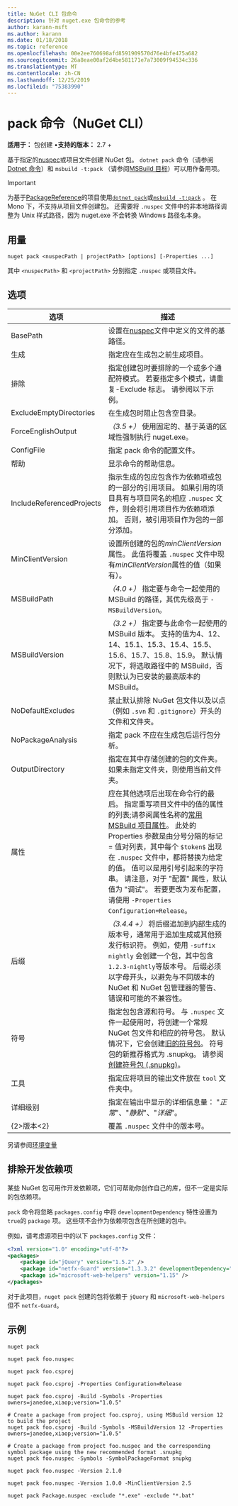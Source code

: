 ```yaml
---
title: NuGet CLI 包命令
description: 针对 nuget.exe 包命令的参考
author: karann-msft
ms.author: karann
ms.date: 01/18/2018
ms.topic: reference
ms.openlocfilehash: 00e2ee760698afd8591909570d76e4bfe475a682
ms.sourcegitcommit: 26a8eae00af2d4be581171e7a73009f94534c336
ms.translationtype: MT
ms.contentlocale: zh-CN
ms.lasthandoff: 12/25/2019
ms.locfileid: "75383990"
---
```

# <a name="pack-command-nuget-cli"></a>pack 命令（NuGet CLI）

**适用于：** 包创建 &bullet;**支持的版本：** 2.7 +

基于指定的[nuspec](../nuspec.md)或项目文件创建 NuGet 包。 `dotnet pack` 命令（请参阅[Dotnet 命令](../dotnet-Commands.md)）和 `msbuild -t:pack` （请参阅[MSBuild 目标](../msbuild-targets.md)）可以用作备用项。

> [!Important]
> 为基于[PackageReference](../../consume-packages/package-references-in-project-files.md)的项目使用[`dotnet pack`](../dotnet-Commands.md)或[`msbuild -t:pack`](../msbuild-targets.md) 。
> 在 Mono 下，不支持从项目文件创建包。 还需要将 `.nuspec` 文件中的非本地路径调整为 Unix 样式路径，因为 nuget.exe 不会转换 Windows 路径名本身。

## <a name="usage"></a>用量

```cli
nuget pack <nuspecPath | projectPath> [options] [-Properties ...]
```

其中 `<nuspecPath>` 和 `<projectPath>` 分别指定 `.nuspec` 或项目文件。

## <a name="options"></a>选项

| 选项 | 描述 |
| --- | --- |
| BasePath | 设置在[nuspec](../nuspec.md)文件中定义的文件的基路径。 |
| 生成 | 指定应在生成包之前生成项目。 |
| 排除 | 指定创建包时要排除的一个或多个通配符模式。 若要指定多个模式，请重复-Exclude 标志。 请参阅以下示例。 |
| ExcludeEmptyDirectories | 在生成包时阻止包含空目录。 |
| ForceEnglishOutput | *（3.5 +）* 使用固定的、基于英语的区域性强制执行 nuget.exe。 |
| ConfigFile | 指定 pack 命令的配置文件。 |
| 帮助 | 显示命令的帮助信息。 |
| IncludeReferencedProjects | 指示生成的包应包含作为依赖项或包的一部分的引用项目。 如果引用的项目具有与项目同名的相应 `.nuspec` 文件，则会将引用项目作为依赖项添加。 否则，被引用项目作为包的一部分添加。 |
| MinClientVersion | 设置所创建的包的*minClientVersion*属性。 此值将覆盖 `.nuspec` 文件中现有*minClientVersion*属性的值（如果有）。 |
| MSBuildPath | *（4.0 +）* 指定要与命令一起使用的 MSBuild 的路径，其优先级高于 `-MSBuildVersion`。 |
| MSBuildVersion | *（3.2 +）* 指定要与此命令一起使用的 MSBuild 版本。 支持的值为4、12、14、15.1、15.3、15.4、15.5、15.6、15.7、15.8、15.9。 默认情况下，将选取路径中的 MSBuild，否则默认为已安装的最高版本的 MSBuild。 |
| NoDefaultExcludes | 禁止默认排除 NuGet 包文件以及以点（例如 `.svn` 和 `.gitignore`）开头的文件和文件夹。 |
| NoPackageAnalysis | 指定 pack 不应在生成包后运行包分析。 |
| OutputDirectory | 指定在其中存储创建的包的文件夹。 如果未指定文件夹，则使用当前文件夹。 |
| 属性 | 应在其他选项后出现在命令行的最后。 指定重写项目文件中的值的属性的列表;请参阅属性名称的[常用 MSBuild 项目属性](/visualstudio/msbuild/common-msbuild-project-properties)。 此处的 Properties 参数是由分号分隔的标记 = 值对列表，其中每个 `$token$` 出现在 `.nuspec` 文件中，都将替换为给定的值。 值可以是用引号引起来的字符串。 请注意，对于 "配置" 属性，默认值为 "调试"。 若要更改为发布配置，请使用 `-Properties Configuration=Release`。 |
| 后缀 | *（3.4.4 +）* 将后缀追加到内部生成的版本号，通常用于追加生成或其他预发行标识符。 例如，使用 `-suffix nightly` 会创建一个包，其中包含 `1.2.3-nightly`等版本号。 后缀必须以字母开头，以避免与不同版本的 NuGet 和 NuGet 包管理器的警告、错误和可能的不兼容性。 |
| 符号 | 指定包包含源和符号。 与 `.nuspec` 文件一起使用时，将创建一个常规 NuGet 包文件和相应的符号包。 默认情况下，它会创建[旧的符号包](../../create-packages/Symbol-Packages.md)。 符号包的新推荐格式为 .snupkg。 请参阅[创建符号包 (.snupkg)](../../create-packages/Symbol-Packages-snupkg.md)。 |
| 工具 | 指定应将项目的输出文件放在 `tool` 文件夹中。 |
| 详细级别 | 指定在输出中显示的详细信息量： "*正常*"、"*静默*"、"*详细*"。 |
| {2&gt;版本&lt;2} | 覆盖 `.nuspec` 文件中的版本号。 |

另请参阅[环境变量](cli-ref-environment-variables.md)

## <a name="excluding-development-dependencies"></a>排除开发依赖项

某些 NuGet 包可用作开发依赖项，它们可帮助你创作自己的库，但不一定是实际的包依赖项。

`pack` 命令将忽略 `packages.config` 中将 `developmentDependency` 特性设置为 `true`的 `package` 项。 这些项不会作为依赖项包含在所创建的包中。

例如，请考虑源项目中的以下 `packages.config` 文件：

```xml
<?xml version="1.0" encoding="utf-8"?>
<packages>
    <package id="jQuery" version="1.5.2" />
    <package id="netfx-Guard" version="1.3.3.2" developmentDependency="true" />
    <package id="microsoft-web-helpers" version="1.15" />
</packages>
```

对于此项目，`nuget pack` 创建的包将依赖于 `jQuery` 和 `microsoft-web-helpers` 但不 `netfx-Guard`。

## <a name="examples"></a>示例

```cli
nuget pack

nuget pack foo.nuspec

nuget pack foo.csproj

nuget pack foo.csproj -Properties Configuration=Release

nuget pack foo.csproj -Build -Symbols -Properties owners=janedoe,xiaop;version="1.0.5"

# Create a package from project foo.csproj, using MSBuild version 12 to build the project
nuget pack foo.csproj -Build -Symbols -MSBuildVersion 12 -Properties owners=janedoe,xiaop;version="1.0.5"

# Create a package from project foo.nuspec and the corresponding symbol package using the new recommended format .snupkg
nuget pack foo.nuspec -Symbols -SymbolPackageFormat snupkg

nuget pack foo.nuspec -Version 2.1.0

nuget pack foo.nuspec -Version 1.0.0 -MinClientVersion 2.5

nuget pack Package.nuspec -exclude "*.exe" -exclude "*.bat"
```
